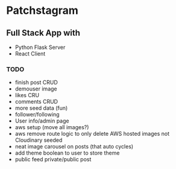 # Patchstagram

## Full Stack App with
- Python Flask Server
- React Client


### TODO
- finish post CRUD
- demouser image
- likes CRU
- comments CRUD
- more seed data (fun)
- follower/following
- User info/admin page
- aws setup (move all images?)
- aws remove route logic to only delete AWS hosted images not Cloudinary seeded
- neat image carousel on posts (that auto cycles)
- add theme boolean to user to store theme
- public feed private/public post


